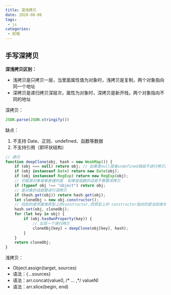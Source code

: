 ```yaml
---
title: 深浅拷贝
date: 2020-08-08
tags:
 - js
categories:
 - 前端
---
```



## 手写深拷贝

**深浅拷贝区别：**

- 浅拷贝是只拷贝一层，当里面属性值为对象时，浅拷贝是复制，两个对象指向同一个地址
- 深拷贝是递归拷贝深层次，属性为对象时，深拷贝是新开栈，两个对象指向不同的地址

深拷贝：

````js
JSON.parse(JSON.stringify())
````

缺点：

1. 不支持 Date、正则、undefined、函数等数据
2. 不支持引用（即环状结构）

````js
// 递归
function deepClone(obj, hash = new WeakMap()) {
    if (obj === null) return obj; // 如果是null或者undefined我就不进行拷贝操作
    if (obj instanceof Date) return new Date(obj);
    if (obj instanceof RegExp) return new RegExp(obj);
    // 可能是对象或者普通的值  如果是函数的话是不需要深拷贝
    if (typeof obj !== "object") return obj;
    // 是对象的话就要进行深拷贝
    if (hash.get(obj)) return hash.get(obj);
    let cloneObj = new obj.constructor();
    // 找到的是所属类原型上的constructor,而原型上的 constructor指向的是当前类本身
    hash.set(obj, cloneObj);
    for (let key in obj) {
        if (obj.hasOwnProperty(key)) {
            // 实现一个递归拷贝
            cloneObj[key] = deepClone(obj[key], hash);
        }
    }
    return cloneObj;
}
````

浅拷贝：

- Object.assign(target, sources)
- 语法：{...sources}
- 语法：arr.concat(value0, /\* … ,\*/ valueN)
- 语法：arr.slice(begin, end)